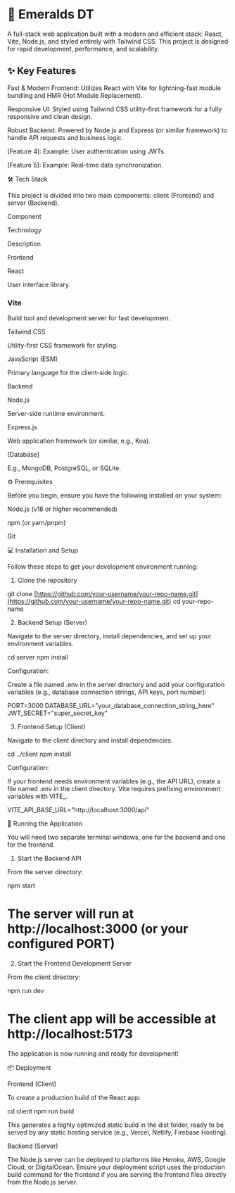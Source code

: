 # 🚀 Emeralds DT

A full-stack web application built with a modern and efficient stack: React, Vite, Node.js, and styled entirely with Tailwind CSS. This project is designed for rapid development, performance, and scalability.

## ✨ Key Features

Fast & Modern Frontend: Utilizes React with Vite for lightning-fast module bundling and HMR (Hot Module Replacement).

Responsive UI: Styled using Tailwind CSS utility-first framework for a fully responsive and clean design.

Robust Backend: Powered by Node.js and Express (or similar framework) to handle API requests and business logic.

[Feature 4]: Example: User authentication using JWTs.

[Feature 5]: Example: Real-time data synchronization.

🛠️ Tech Stack

This project is divided into two main components: client (Frontend) and server (Backend).

Component

Technology

Description

Frontend

React

User interface library.

### Vite

Build tool and development server for fast development.



Tailwind CSS

Utility-first CSS framework for styling.



JavaScript (ESM)

Primary language for the client-side logic.

Backend

Node.js

Server-side runtime environment.



Express.js

Web application framework (or similar, e.g., Koa).



[Database]

E.g., MongoDB, PostgreSQL, or SQLite.

⚙️ Prerequisites

Before you begin, ensure you have the following installed on your system:

Node.js (v18 or higher recommended)

npm (or yarn/pnpm)

Git

💻 Installation and Setup

Follow these steps to get your development environment running:

1. Clone the repository

git clone [https://github.com/your-username/your-repo-name.git](https://github.com/your-username/your-repo-name.git)
cd your-repo-name


2. Backend Setup (Server)

Navigate to the server directory, install dependencies, and set up your environment variables.

cd server
npm install


Configuration:

Create a file named .env in the server directory and add your configuration variables (e.g., database connection strings, API keys, port number):

PORT=3000
DATABASE_URL="your_database_connection_string_here"
JWT_SECRET="super_secret_key"


3. Frontend Setup (Client)

Navigate to the client directory and install dependencies.

cd ../client
npm install


Configuration:

If your frontend needs environment variables (e.g., the API URL), create a file named .env in the client directory. Vite requires prefixing environment variables with VITE_.

VITE_API_BASE_URL="http://localhost:3000/api"


🏃 Running the Application

You will need two separate terminal windows, one for the backend and one for the frontend.

1. Start the Backend API

From the server directory:

npm start
# The server will run at http://localhost:3000 (or your configured PORT)


2. Start the Frontend Development Server

From the client directory:

npm run dev
# The client app will be accessible at http://localhost:5173


The application is now running and ready for development!

📦 Deployment

Frontend (Client)

To create a production build of the React app:

cd client
npm run build


This generates a highly optimized static build in the dist folder, ready to be served by any static hosting service (e.g., Vercel, Netlify, Firebase Hosting).

Backend (Server)

The Node.js server can be deployed to platforms like Heroku, AWS, Google Cloud, or DigitalOcean. Ensure your deployment script uses the production build command for the frontend if you are serving the frontend files directly from the Node.js server.
